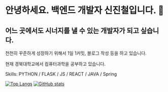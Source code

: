 # 안녕하세요. 백엔드 개발자 신진철입니다. 👋 #

## 어느 곳에서도 시너지를 낼 수 있는 개발자가 되고 싶습니다. ##
천천히 꾸준하게 성장하기 위해서 1일 1커밋, 블로그 작성 등을 하고 있습니다.

현재 경북대학교에서 컴퓨터과학을 공부하고 있습니다.

Skills: PYTHON / FLASK / JS / REACT / JAVA / Spring

[![Top Langs](https://github-readme-stats.vercel.app/api/top-langs/?username=justgotothedesk)](https://github.com/anuraghazra/github-readme-stats)
[![GitHub stats](https://github-readme-stats.vercel.app/api?username=justgotothedesk&show_icons=true)](https://github.com/anuraghazra/github-readme-stats)
<!--
**justgotothedesk/justgotothedesk** is a ✨ _special_ ✨ repository because its `README.md` (this file) appears on your GitHub profile.

Here are some ideas to get you started:

- 🔭 I’m currently working on ...
- 🌱 I’m currently learning ...
- 👯 I’m looking to collaborate on ...
- 🤔 I’m looking for help with ...
- 💬 Ask me about ...
- 📫 How to reach me: ...
- 😄 Pronouns: ...
- ⚡ Fun fact: ...
-->
